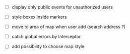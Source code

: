 - [ ] display only public events for unauthorized users
- [ ] style boxex inside markers
- [ ] move to area of map when user add (search address ?) 
- [ ] catch global errors by Interceptor
- [ ] add possibility to choose map style

